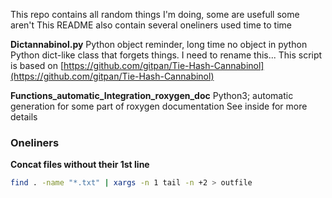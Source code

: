 This repo contains all random things I'm doing, some are usefull some aren't
This README also contain several oneliners used time to time

**Dictannabinol.py**
Python object reminder, long time no object in python
Python dict-like class that forgets things. I need to rename this...
This script is based on [https://github.com/gitpan/Tie-Hash-Cannabinol](https://github.com/gitpan/Tie-Hash-Cannabinol)

**Functions_automatic_Integration_roxygen_doc**
Python3; automatic generation for some part of roxygen documentation
See inside for more details

### Oneliners
**Concat files without their 1st line**
```bash
find . -name "*.txt" | xargs -n 1 tail -n +2 > outfile
```
